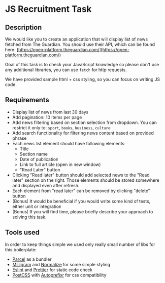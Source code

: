 # JS Recruitment Task

## Description

We would like you to create an application that will display list of news fetched from The Guardian. You should use their API, which can be found here: [https://open-platform.theguardian.com/](https://open-platform.theguardian.com/)

Goal of this task is to check your JavaScript knowledge so please don't use any additional libraries, you can use `fetch` for http requests.

We have provided sample html + css styling, so you can focus on writing JS code.

## Requirements

- Display list of news from last 30 days
- Add pagination: 10 items per page
- Add news filtering based on section selection from dropdown. You can restrict it only to: `sport`, `books`, `business`, `culture`
- Add search functionality for filtering news content based on provided phrase
- Each news list element should have following elements:
  - Title
  - Section name
  - Date of publication
  - Link to full article (open in new window)
  - "Read Later" button
- Clicking "Read later" button should add selected news to the "Read later" section on the right. Those elements should be stored somewhere and displayed even after refresh.
- Each element from "read later" can be removed by clicking "delete" button
- (Bonus) It would be beneficial if you would write some kind of tests, either unit or integration
- (Bonus) If you will find time, please briefly describe your approach to solving this task.

## Tools used

In order to keep things simple we used only really small number of libs for this boilerplate:

- [Parcel](https://en.parceljs.org) as a bundler
- [Milligram](https://milligram.io/) and [Normalize](https://necolas.github.io/normalize.css/) for some simple styling
- [Eslint](https://eslint.org/) and [Prettier](https://prettier.io/) for static code check
- [PostCSS](https://postcss.org/) with [Autoprefixr](https://autoprefixer.github.io/) for css compatibility
